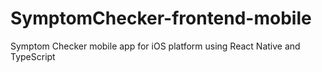 # SymptomChecker-frontend-mobile
Symptom Checker mobile app for iOS platform using React Native and TypeScript
